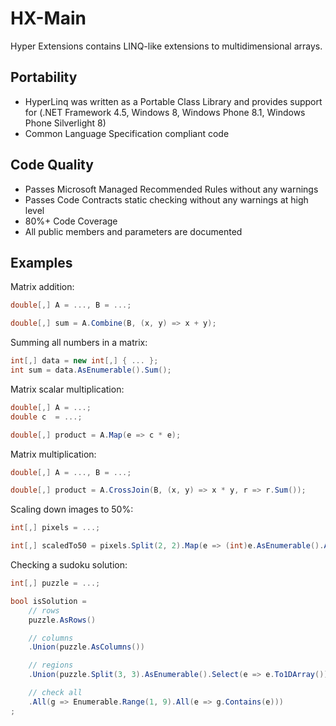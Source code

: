 # HX-Main
Hyper Extensions contains LINQ-like extensions to multidimensional arrays.

## Portability
 - HyperLinq was written as a Portable Class Library and provides support for (.NET Framework 4.5, Windows 8, Windows Phone 8.1, Windows Phone Silverlight 8) 
 - Common Language Specification compliant code

## Code Quality
 - Passes Microsoft Managed Recommended Rules without any warnings
 - Passes Code Contracts static checking without any warnings at high level
 - 80%+ Code Coverage
 - All public members and parameters are documented

## Examples

Matrix addition:
```C#
double[,] A = ..., B = ...;

double[,] sum = A.Combine(B, (x, y) => x + y);
```

Summing all numbers in a matrix:
```C#
int[,] data = new int[,] { ... };
int sum = data.AsEnumerable().Sum();
```

Matrix scalar multiplication:
```C#
double[,] A = ...;
double c  = ...;

double[,] product = A.Map(e => c * e);
```

Matrix multiplication:
```C#
double[,] A = ..., B = ...;

double[,] product = A.CrossJoin(B, (x, y) => x * y, r => r.Sum());
```

Scaling down images to 50%:
```C#
int[,] pixels = ...;

int[,] scaledTo50 = pixels.Split(2, 2).Map(e => (int)e.AsEnumerable().Average());
```

Checking a sudoku solution:
```C#
int[,] puzzle = ...;

bool isSolution =
	// rows
	puzzle.AsRows()

	// columns
	.Union(puzzle.AsColumns())

	// regions
	.Union(puzzle.Split(3, 3).AsEnumerable().Select(e => e.To1DArray()))

	// check all
	.All(g => Enumerable.Range(1, 9).All(e => g.Contains(e)))
;
```
